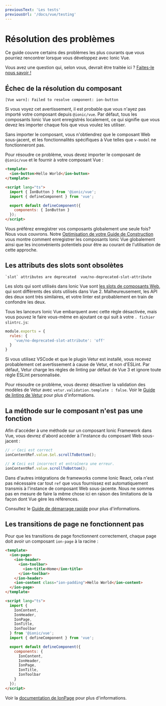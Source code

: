 ```yaml
---
previousText: 'Les tests'
previousUrl: '/docs/vue/testing'
---
```


# Résolution des problèmes

Ce guide couvre certains des problèmes les plus courants que vous pourriez rencontrer lorsque vous développez avec Ionic Vue.

Vous avez une question qui, selon vous, devrait être traitée ici ? <a href="https://github.com/ionic-team/ionic-docs/issues/new?assignees=&labels=content&template=content-issue.md&title=" target="_blank" rel="noopener">Faites-le nous savoir !</a>

## Échec de la résolution du composant

```shell
[Vue warn]: Failed to resolve component: ion-button 
```

Si vous voyez cet avertissement, il est probable que vous n'ayez pas importé votre composant depuis `@ionic/vue`. Par défaut, tous les composants Ionic Vue sont enregistrés localement, ce qui signifie que vous devez les importer chaque fois que vous voulez les utiliser.

Sans importer le composant, vous n'obtiendrez que le composant Web sous-jacent, et les fonctionnalités spécifiques à Vue telles que `v-model` ne fonctionneront pas.

Pour résoudre ce problème, vous devez importer le composant de `@ionic/vue` et le fournir à votre composant Vue :

```html
<template>
  <ion-button>Hello World</ion-button>
</template>

<script lang="ts">
  import { IonButton } from '@ionic/vue';
  import { defineComponent } from 'vue';

  export default defineComponent({
    components: { IonButton }
  });
</script>
```

Vous préférez enregistrer vos composants globalement une seule fois? Nous vous couvrons. Notre [Optimisation de votre Guide de Construction](./quickstart#optimizing-your-build) vous montre comment enregistrer les composants Ionic Vue globalement ainsi que les inconvénients potentiels pour être au courant de l'utilisation de cette approche.

## Les attributs des slots sont obsolètes

```shell
`slot` attributes are deprecated  vue/no-deprecated-slot-attribute
```

Les slots qui sont utilisés dans Ionic Vue sont <a href="https://developer.mozilla.org/en-US/docs/Web/Web_Components/Using_templates_and_slots" target="_blank" rel="noopener">les slots de composants Web</a>, qui sont différents des slots utilisés dans Vue 2. Malheureusement, les API des deux sont très similaires, et votre linter est probablement en train de confondre les deux.

Tous les lanceurs Ionic Vue embarquent avec cette règle désactivée, mais vous pouvez le faire vous-même en ajoutant ce qui suit à votre `. fichier slintrc.js`:

```js
module.exports = {
  rules: {
    'vue/no-deprecated-slot-attribute': 'off'
  }
}
```

Si vous utilisez VSCode et que le plugin Vetur est installé, vous recevez probablement cet avertissement à cause de Vetur, et non d'ESLint. Par défaut, Vetur charge les règles de linting par défaut de Vue 3 et ignore toute règle ESLint personnalisée.

Pour résoudre ce problème, vous devrez désactiver la validation des modèles de Vetur avec `vetur.validation.template : false`. Voir le <a href="https://vuejs.github.io/vetur/guide/linting-error.html#linting" target="_blank" rel="noopener">Guide de linting de Vetur</a> pour plus d'informations.


## La méthode sur le composant n'est pas une fonction

Afin d'accéder à une méthode sur un composant Ionic Framework dans Vue, vous devrez d'abord accéder à l'instance du composant Web sous-jacent :

```js
// ✅ Ceci est correct
ionContentRef.value.$el.scrollToBottom(); 

// ❌ Ceci est incorrect et entraînera une erreur.
ionContentRef.value.scrollToBottom(); 
```

Dans d'autres intégrations de frameworks comme Ionic React, cela n'est pas nécessaire car tout `ref` que vous fournissez est automatiquement transmis à l'instance de composant Web sous-jacente. Nous ne sommes pas en mesure de faire la même chose ici en raison des limitations de la façon dont Vue gère les références.

Consultez le [Guide de démarrage rapide](./quickstart#calling-methods-on-components) pour plus d'informations.

## Les transitions de page ne fonctionnent pas

Pour que les transitions de page fonctionnent correctement, chaque page doit avoir un composant `ion-page` à la racine :

```html
<template>
  <ion-page>
    <ion-header>
      <ion-toolbar>
        <ion-title>Home</ion-title>
      </ion-toolbar>
    </ion-header>
    <ion-content class="ion-padding">Hello World</ion-content>
  </ion-page>
</template>

<script lang="ts">
  import { 
    IonContent, 
    IonHeader,
    IonPage,
    IonTitle,
    IonToolbar
  } from '@ionic/vue';
  import { defineComponent } from 'vue';

  export default defineComponent({
    components: {
      IonContent, 
      IonHeader,
      IonPage,
      IonTitle,
      IonToolbar
    }
  });
</script>
```

Voir la [documentation de IonPage](./navigation#ionpage) pour plus d'informations.